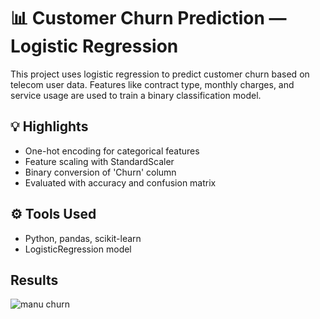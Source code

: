 # 📊 Customer Churn Prediction — Logistic Regression

This project uses logistic regression to predict customer churn based on telecom user data. Features like contract type, monthly charges, and service usage are used to train a binary classification model.

## 💡 Highlights
- One-hot encoding for categorical features
- Feature scaling with StandardScaler
- Binary conversion of 'Churn' column
- Evaluated with accuracy and confusion matrix

## ⚙️ Tools Used
- Python, pandas, scikit-learn
- LogisticRegression model

## Results
![manu churn](https://github.com/user-attachments/assets/27334cb6-2e02-44ca-a3aa-5b5d1c69faf5)
